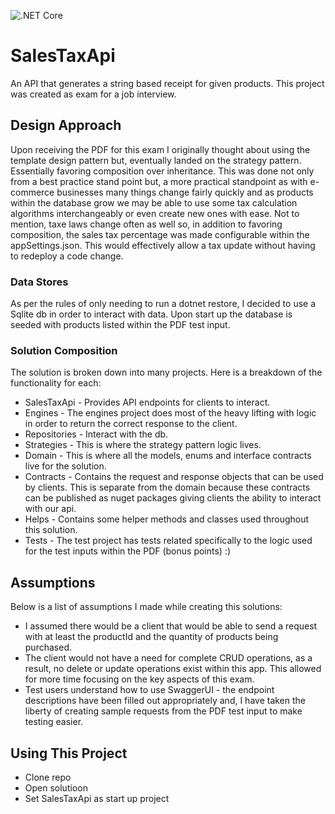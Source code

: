![.NET Core](https://github.com/jrod730/SalesTaxApi/workflows/.NET%20Core/badge.svg)

# SalesTaxApi

An API that generates a string based receipt for given products. This project was created as exam for a job interview.

## Design Approach

Upon receiving the PDF for this exam I originally thought about using the template design pattern but, eventually landed on the strategy pattern. Essentially favoring composition over inheritance. This was done not only from a best practice stand point but, a more practical standpoint as with e-commerce businesses many things change fairly quickly and as products within the database grow we may be able to use some tax calculation algorithms interchangeably or even create new ones with ease. Not to mention, taxe laws change often as well so, in addition to favoring composition, the sales tax percentage was made configurable within the appSettings.json. This would effectively allow a tax update without having to redeploy a code change.

### Data Stores

As per the rules of only needing to run a dotnet restore, I decided to use a Sqlite db in order to interact with data. Upon start up the database is seeded with products listed within the PDF test input. 

### Solution Composition 

The solution is broken down into many projects. Here is a breakdown of the functionality for each:

* SalesTaxApi - Provides API endpoints for clients to interact.
* Engines - The engines project does most of the heavy lifting with logic in order to return the correct response to the client.
* Repositories - Interact with the db.
* Strategies - This is where the strategy pattern logic lives.
* Domain - This is where all the models, enums and interface contracts live for the solution.
* Contracts - Contains the request and response objects that can be used by clients. This is separate from the domain because these contracts can be published as nuget packages giving clients the ability to interact with our api.
* Helps - Contains some helper methods and classes used throughout this solution.
* Tests - The test project has tests related specifically to the logic used for the test inputs within the PDF (bonus points) :)

## Assumptions

Below is a list of assumptions I made while creating this solutions:

* I assumed there would be a client that would be able to send a request with at least the productId and the quantity of products being purchased.
* The client would not have a need for complete CRUD operations, as a result, no delete or update operations exist within this app. This allowed for more time focusing on the key aspects of this exam.
* Test users understand how to use SwaggerUI - the endpoint descriptions have been filled out appropriately and, I have taken the liberty of creating sample requests from the PDF test input to make testing easier. 

## Using This Project
 
 * Clone repo
 * Open solutioon
 * Set SalesTaxApi as start up project


